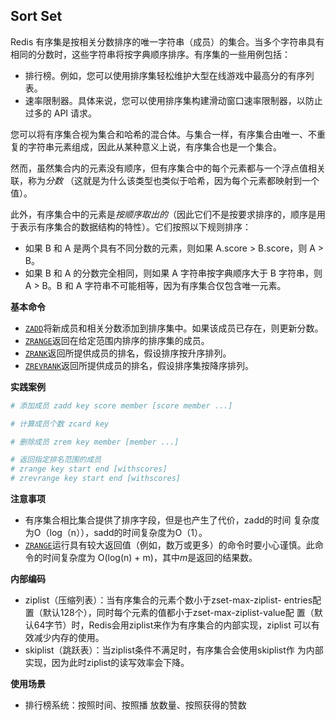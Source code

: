 ## Sort Set

Redis 有序集是按相关分数排序的唯一字符串（成员）的集合。当多个字符串具有相同的分数时，这些字符串将按字典顺序排序。有序集的一些用例包括：

- 排行榜。例如，您可以使用排序集轻松维护大型在线游戏中最高分的有序列表。
- 速率限制器。具体来说，您可以使用排序集构建滑动窗口速率限制器，以防止过多的 API 请求。

您可以将有序集合视为集合和哈希的混合体。与集合一样，有序集合由唯一、不重复的字符串元素组成，因此从某种意义上说，有序集合也是一个集合。

然而，虽然集合内的元素没有顺序，但有序集合中的每个元素都与一个浮点值相关联，称为*分数* （这就是为什么该类型也类似于哈希，因为每个元素都映射到一个值）。

此外，有序集合中的元素是*按顺序取出的*（因此它们不是按要求排序的，顺序是用于表示有序集合的数据结构的特性）。它们按照以下规则排序：

- 如果 B 和 A 是两个具有不同分数的元素，则如果 A.score > B.score，则 A > B。
- 如果 B 和 A 的分数完全相同，则如果 A 字符串按字典顺序大于 B 字符串，则 A > B。B 和 A 字符串不可能相等，因为有序集合仅包含唯一元素。

**基本命令**

- [`ZADD`](https://redis.io/docs/latest/commands/zadd/)将新成员和相关分数添加到排序集中。如果该成员已存在，则更新分数。
- [`ZRANGE`](https://redis.io/docs/latest/commands/zrange/)返回在给定范围内排序的排序集的成员。
- [`ZRANK`](https://redis.io/docs/latest/commands/zrank/)返回所提供成员的排名，假设排序按升序排列。
- [`ZREVRANK`](https://redis.io/docs/latest/commands/zrevrank/)返回所提供成员的排名，假设排序集按降序排列。

**实践案例**

```bash
# 添加成员 zadd key score member [score member ...]

# 计算成员个数 zcard key

# 删除成员 zrem key member [member ...]

# 返回指定排名范围的成员 
# zrange key start end [withscores]
# zrevrange key start end [withscores]
```



**注意事项**

- 有序集合相比集合提供了排序字段，但是也产生了代价，zadd的时间 复杂度为O（log（n）），sadd的时间复杂度为O（1）。
- [`ZRANGE`](https://redis.io/docs/latest/commands/zrange/)运行具有较大返回值（例如，数万或更多）的命令时要小心谨慎。此命令的时间复杂度为 O(log(n) + m)，其中*m*是返回的结果数。

**内部编码**

- ziplist（压缩列表）：当有序集合的元素个数小于zset-max-ziplist- entries配置（默认128个），同时每个元素的值都小于zset-max-ziplist-value配 置（默认64字节）时，Redis会用ziplist来作为有序集合的内部实现，ziplist 可以有效减少内存的使用。
- skiplist（跳跃表）：当ziplist条件不满足时，有序集合会使用skiplist作 为内部实现，因为此时ziplist的读写效率会下降。

**使用场景**

- 排行榜系统：按照时间、按照播 放数量、按照获得的赞数

```

```

